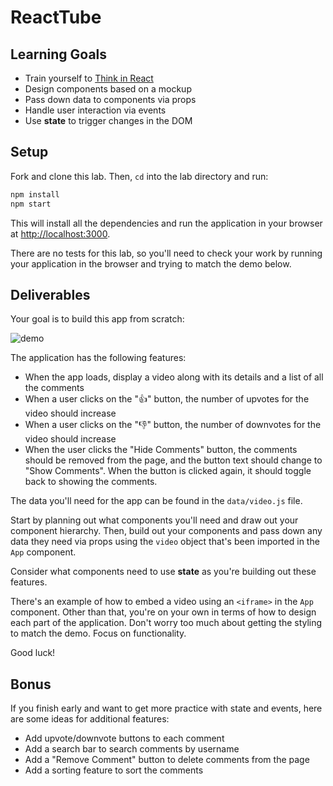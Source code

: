 # ReactTube

## Learning Goals

- Train yourself to
  [Think in React](https://reactjs.org/docs/thinking-in-react.html)
- Design components based on a mockup
- Pass down data to components via props
- Handle user interaction via events
- Use **state** to trigger changes in the DOM

## Setup

Fork and clone this lab. Then, `cd` into the lab directory and run:

```sh
npm install
npm start
```

This will install all the dependencies and run the application in your browser
at [http://localhost:3000](http://localhost:3000).

There are no tests for this lab, so you'll need to check your work by running
your application in the browser and trying to match the demo below.

## Deliverables

Your goal is to build this app from scratch:

![demo](https://curriculum-content.s3.amazonaws.com/phase-2/react-hooks-state-events-pairing/demo.png)

The application has the following features:

- When the app loads, display a video along with its details and a list of all
  the comments
- When a user clicks on the "👍" button, the number of upvotes for the video
  should increase
- When a user clicks on the "👎" button, the number of downvotes for the video
  should increase
- When the user clicks the "Hide Comments" button, the comments should be
  removed from the page, and the button text should change to "Show Comments".
  When the button is clicked again, it should toggle back to showing the
  comments.

The data you'll need for the app can be found in the `data/video.js` file.

Start by planning out what components you'll need and draw out your component
hierarchy. Then, build out your components and pass down any data they need via
props using the `video` object that's been imported in the `App` component.

Consider what components need to use **state** as you're building out these
features.

There's an example of how to embed a video using an `<iframe>` in the `App`
component. Other than that, you're on your own in terms of how to design each
part of the application. Don't worry too much about getting the styling to match
the demo. Focus on functionality.

Good luck!

## Bonus

If you finish early and want to get more practice with state and events, here
are some ideas for additional features:

- Add upvote/downvote buttons to each comment
- Add a search bar to search comments by username
- Add a "Remove Comment" button to delete comments from the page
- Add a sorting feature to sort the comments
